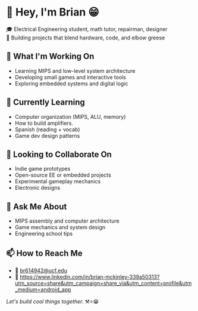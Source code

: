 # 👋 Hey, I'm Brian 😁

🎓 Electrical Engineering student, math tutor, repairman, designer  
🔧 Building projects that blend hardware, code, and elbow greese

## 🚀 What I'm Working On
- Learning MIPS and low-level system architecture
- Developing small games and interactive tools
- Exploring embedded systems and digital logic

## 🧠 Currently Learning
- Computer organization (MIPS, ALU, memory)
- How to build amplifiers.
- Spanish (reading + vocab)
- Game dev design patterns

## 🤝 Looking to Collaborate On
- Indie game prototypes
- Open-source EE or embedded projects
- Experimental gameplay mechanics
- Electronic designs

## 💬 Ask Me About
- MIPS assembly and computer architecture
- Game mechanics and system design
- Engineering school tips

## 📫 How to Reach Me
- 📧 br614942@ucf.edu
- 💼 https://www.linkedin.com/in/brian-mckinley-339a50313?utm_source=share&utm_campaign=share_via&utm_content=profile&utm_medium=android_app

*Let's build cool things together.* ⚒️⭐😁
